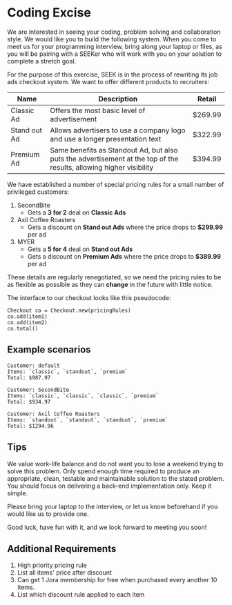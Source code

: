 # Coding Excise

We are interested in seeing your coding, problem solving and collaboration style. We would like you to build the following system. When you come to meet us for your programming interview, bring along your laptop or files, as you will be pairing with a SEEKer who will work with you on your solution to complete a stretch goal.

For the purpose of this exercise, SEEK is in the process of rewriting its job ads checkout system.
We want to offer different products to recruiters:

| Name   | Description  | Retail |
|--------|--------------|--------|
| Classic Ad | Offers the most basic level of advertisement | $269.99 |
| Stand out Ad | Allows advertisers to use a company logo and use a longer presentation text | $322.99 |
| Premium Ad   | Same benefits as Standout Ad, but also puts the advertisement at the top of the results, allowing higher visibility | $394.99 |

We have established a number of special pricing rules for a small number of privileged customers:

1. SecondBite
	- Gets a **3 for 2** deal on **Classic Ads**
2. Axil Coffee Roasters
	- Gets a discount on **Stand out Ads** where the price drops to **$299.99** per ad
3. MYER
	- Gets a **5 for 4** deal on **Stand out Ads**
	- Gets a discount on **Premium Ads** where the price drops to **$389.99** per ad

These details are regularly renegotiated, so we need the pricing rules to be as flexible as possible as they can **change** in the future with little notice.

The interface to our checkout looks like this pseudocode:

```
Checkout co = Checkout.new(pricingRules)
co.add(item1)
co.add(item2)
co.total()
```

## Example scenarios

```
Customer: default
Items: `classic`, `standout`, `premium`
Total: $987.97

Customer: SecondBite
Items: `classic`, `classic`, `classic`, `premium`
Total: $934.97

Customer: Axil Coffee Roasters
Items: `standout`, `standout`, `standout`, `premium`
Total: $1294.96
```
## Tips
We value work-life balance and do not want you to lose a weekend trying to solve this problem. Only spend enough time required to produce an appropriate, clean, testable and maintainable solution to the stated
problem. You should focus on delivering a back-end implementation only. Keep it simple.

Please bring your laptop to the interview, or let us know beforehand if you would like us to provide one.

Good luck, have fun with it, and we look forward to meeting you soon!


## Additional Requirements
1. High priority pricing rule
2. List all items' price after discount
3. Can get 1 Jora membership for free when purchased every another 10 items.
4. List which discount rule applied to each item
